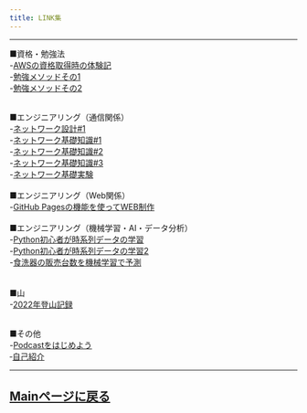 ```yaml
---
title: LINK集
---
```

<script async src="https://pagead2.googlesyndication.com/pagead/js/adsbygoogle.js?client=ca-pub-2844921131740253"
     crossorigin="anonymous"></script>
<!-- Global site tag (gtag.js) - Google Analytics -->
<script async src="https://www.googletagmanager.com/gtag/js?id=G-H1234VX5NE"></script>
<script>
  window.dataLayer = window.dataLayer || [];
  function gtag(){dataLayer.push(arguments);}
  gtag('js', new Date());

  gtag('config', 'G-H1234VX5NE');
</script>

----

■資格・勉強法<br>
-[AWSの資格取得時の体験記](https://kissshot-skup.github.io/webpage/AWS_SAA/)<br>
-[勉強メソッドその1](https://kissshot-skup.github.io/webpage/studyplus/)<br>
-[勉強メソッドその2](https://kissshot-skup.github.io/webpage/study_twitter/)<br>
<br>

■エンジニアリング（通信関係）<br>
-[ネットワーク設計#1](https://kissshot-skup.github.io/webpage/qos/)<br>
-[ネットワーク基礎知識#1](https://kissshot-skup.github.io/webpage/nwkiso_denso/)<br>
-[ネットワーク基礎知識#2](https://kissshot-skup.github.io/webpage/nwkiso_denso2/)<br>
-[ネットワーク基礎知識#3](https://kissshot-skup.github.io/webpage/nwkiso_denso3/)<br>
-[ネットワーク基礎実験](https://kissshot-skup.github.io/webpage/pcdenso/)<br>
<br>
■エンジニアリング（Web関係）<br>
-[GitHub Pagesの機能を使ってWEB制作](https://kissshot-skup.github.io/webpage/GitHub_Page/)
<br>
<br>
■エンジニアリング（機械学習・AI・データ分析）<br>
-[Python初心者が時系列データの学習](https://kissshot-skup.github.io/webpage/aiskillup/)<br>
-[Python初心者が時系列データの学習2](https://kissshot-skup.github.io/webpage/aiskillup2/)<br>
-[食洗器の販売台数を機械学習で予測](https://kissshot-skup.github.io/webpage/aiskillup3/)<br>
<br>
<br>
■山<br>
-[2022年登山記録](https://kissshot-skup.github.io/webpage/mountain/)
<br>
<br>

■その他<br>
-[Podcastをはじめよう](https://kissshot-skup.github.io/webpage/podcast/)
<br>
‐[自己紹介](https://kissshot-skup.github.io/webpage/jikosyoukai/)


----


## [Mainページに戻る](https://kissshot-skup.github.io/webpage)

